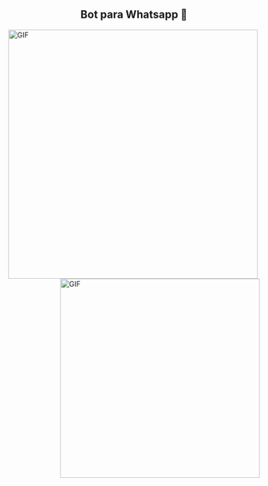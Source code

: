 <h2 align="center">Bot para Whatsapp 💯</h2>
<img align="left" alt="GIF" src="./whatsapp.gif" width="500"/>
<img align="right" alt="GIF" src="./whatsapp2.gif" width="400"/>
